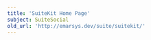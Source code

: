 ```yaml
---
title: 'SuiteKit Home Page'
subject: SuiteSocial
old_url: 'http://emarsys.dev/suite/suitekit/'
---
```


